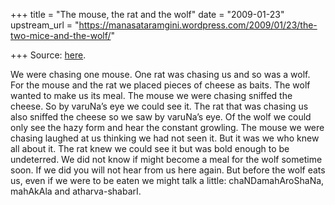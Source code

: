 +++
title = "The mouse, the rat and the wolf"
date = "2009-01-23"
upstream_url = "https://manasataramgini.wordpress.com/2009/01/23/the-two-mice-and-the-wolf/"

+++
Source: [here](https://manasataramgini.wordpress.com/2009/01/23/the-two-mice-and-the-wolf/).

We were chasing one mouse. One rat was chasing us and so was a wolf. For
the mouse and the rat we placed pieces of cheese as baits. The wolf
wanted to make us its meal. The mouse we were chasing sniffed the
cheese. So by varuNa’s eye we could see it. The rat that was chasing us
also sniffed the cheese so we saw by varuNa’s eye. Of the wolf we could
only see the hazy form and hear the constant growling. The mouse we were
chasing laughed at us thinking we had not seen it. But it was we who
knew all about it. The rat knew we could see it but was bold enough to
be undeterred. We did not know if might become a meal for the wolf
sometime soon. If we did you will not hear from us here again. But
before the wolf eats us, even if we were to be eaten we might talk a
little: chaNDamahAroShaNa, mahAkAla and atharva-shabarI.

